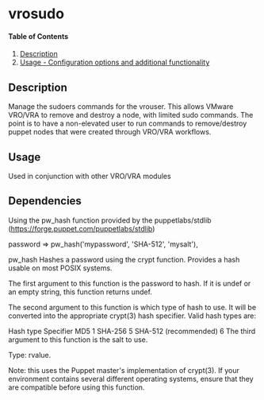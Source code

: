 # vrosudo

#### Table of Contents

1. [Description](#description)
1. [Usage - Configuration options and additional functionality](#usage)

## Description

Manage the sudoers commands for the vrouser.  This allows VMware VRO/VRA to remove and destroy a node, with limited sudo commands.  The point is to have a non-elevated user to run commands to remove/destroy puppet nodes that were created through VRO/VRA workflows.

## Usage

Used in conjunction with other VRO/VRA modules

## Dependencies

Using the pw_hash function provided by the puppetlabs/stdlib (https://forge.puppet.com/puppetlabs/stdlib)

   password => pw_hash('mypassword', 'SHA-512', 'mysalt'),


pw_hash Hashes a password using the crypt function. Provides a hash usable on most POSIX systems.

The first argument to this function is the password to hash. If it is undef or an empty string, this function returns undef.

The second argument to this function is which type of hash to use. It will be converted into the appropriate crypt(3) hash specifier. Valid hash types are:

Hash type	Specifier
MD5	1
SHA-256	5
SHA-512 (recommended)	6
The third argument to this function is the salt to use.

Type: rvalue.

Note: this uses the Puppet master's implementation of crypt(3). If your environment contains several different operating systems, ensure that they are compatible before using this function.
